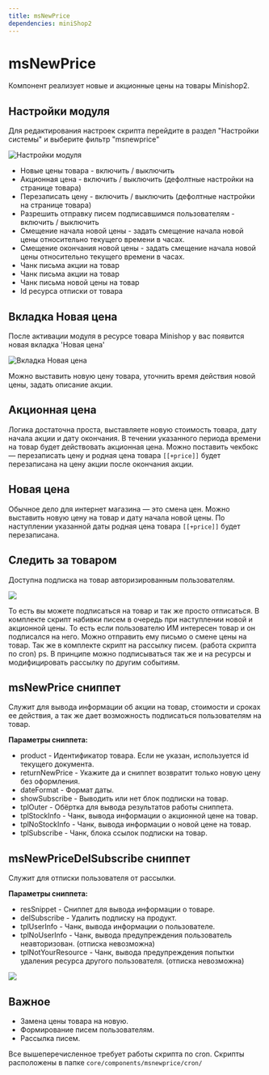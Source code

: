 ```yaml
---
title: msNewPrice
dependencies: miniShop2
---
```


# msNewPrice

Компонент реализует новые и акционные цены на товары Minishop2.

## Настройки модуля

Для редактирования настроек скрипта перейдите в раздел "Настройки системы" и выберите фильтр "msnewprice"

![Настройки модуля](https://file.modx.pro/files/8/e/0/8e0ea25a467f2f81f0fedde59354b6d6.png)

- Новые цены товара - включить / выключить
- Акционная цена - включить / выключить (дефолтные настройки на странице товара)
- Перезаписать цену - включить / выключить (дефолтные настройки на странице товара)
- Разрешить отправку писем подписавшимся пользователям - включить / выключить
- Смещение начала новой цены - задать смещение начала новой цены относительно текущего времени в часах.
- Смещение окончания новой цены - задать смещение начала новой цены относительно текущего времени в часах.
- Чанк письма акции на товар
- Чанк письма акции на товар
- Чанк письма новой цены на товар
- Id ресурса отписки от товара

## Вкладка Новая цена

После активации модуля в ресурсе товара Minishop у вас появится новая вкладка 'Новая цена'

![Вкладка Новая цена](https://file.modx.pro/files/d/8/4/d841cdfcc5face3d65dddba0cbd50f3d.png)

Можно выставить новую цену товара, уточнить время действия новой цены, задать описание акции.

## Акционная цена

Логика достаточна проста, выставляете новую стоимость товара, дату начала акции и дату окончания.
В течении указанного периода времени на товар будет действовать акционная цена.
Можно поставить чекбокс — перезаписать цену и родная цена товара `[[+price]]` будет перезаписана на цену акции после окончания акции.

## Новая цена

Обычное дело для интернет магазина — это смена цен. Можно выставить новую цену на товар и дату начала новой цены. По наступлении указанной даты родная цена товара `[[+price]]` будет перезаписана.

## Следить за товаром

Доступна подписка на товар авторизированным пользователям.

[![](https://file.modx.pro/files/8/e/4/8e4f296e3c715e9850b4ed133b0b2aa7s.jpg)](https://file.modx.pro/files/8/e/4/8e4f296e3c715e9850b4ed133b0b2aa7.png)

То есть вы можете подписаться на товар и так же просто отписаться.
В комплекте скрипт набивки писем в очередь при наступлении новой и акционной цены. То есть если пользователю ИМ интересен товар и он подписался на него. Можно отправить ему письмо о смене цены на товар.
Так же в комплекте скрипт на рассылку писем. (работа скрипта по cron)
ps. В принципе можно подписываться так же и на ресурсы и модифицировать рассылку по другим событиям.

## msNewPrice сниппет

Служит для вывода информации об акции на товар, стоимости и сроках ее действия, а так же дает возможность подписаться пользователям на товар.

**Параметры сниппета:**

- product - Идентификатор товара. Если не указан, используется id текущего документа.
- returnNewPrice - Укажите да и сниппет возвратит только новую цену без оформления.
- dateFormat - Формат даты.
- showSubscribe - Выводить или нет блок подписки на товар.
- tplOuter - Обёртка для вывода результатов работы сниппета.
- tplStockInfo - Чанк, вывода информации о акционной цене на товар.
- tplNoStockInfo - Чанк, вывода информации о новой цене на товар.
- tplSubscribe - Чанк, блока ссылок подписки на товар.

## msNewPriceDelSubscribe сниппет

Служит для отписки пользователя от рассылки.

**Параметры сниппета:**

- resSnippet - Сниппет для вывода информации о товаре.
- delSubscribe - Удалить подписку на продукт.
- tplUserInfo - Чанк, вывода информации о пользователе.
- tplNoUserInfo - Чанк, вывода предупреждения пользователь неавторизован. (отписка невозможна)
- tplNotYourResource - Чанк, вывода предупреждения попытки удаления ресурса другого пользователя. (отписка невозможна)

[![](https://file.modx.pro/files/8/f/d/8fd18ba37c2eb2b55b1611b3a1d8900cs.jpg)](https://file.modx.pro/files/8/f/d/8fd18ba37c2eb2b55b1611b3a1d8900c.png)

## Важное

- Замена цены товара на новую.
- Формирование писем пользователям.
- Рассылка писем.

Все вышеперечисленное требует работы скрипта по cron.
Скрипты расположены в папке `core/components/msnewprice/cron/`
